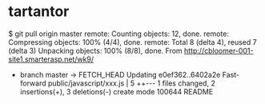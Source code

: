 tartantor
=========
$ git pull origin master
remote: Counting objects: 12, done.
remote: Compressing objects: 100% (4/4), done.
remote: Total 8 (delta 4), reused 7 (delta 3)
Unpacking objects: 100% (8/8), done.
From http://cbloomer-001-site1.smarterasp.net/wk9/
 * branch            master     -> FETCH_HEAD
Updating e0ef362..6402a2e
Fast-forward
 public/javascript/xxx.js |    5 ++---
 1 files changed, 2 insertions(+), 3 deletions(-)
 create mode 100644 README
